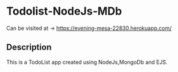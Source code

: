 # Todolist-NodeJs-MDb

Can be visited at -> https://evening-mesa-22830.herokuapp.com/

## Description
This is a TodoList app created using NodeJs,MongoDb and EJS.
